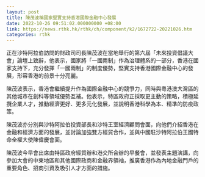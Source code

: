 ```yaml
---
layout: post
title: 陳茂波稱國家堅實支持香港國際金融中心發展
date: 2022-10-26 09:51:02.000000000 +08:00
link: https://news.rthk.hk/rthk/ch/component/k2/1672722-20221026.htm
categories: rthk
---
```


正在沙特阿拉伯訪問的財政司司長陳茂波在當地舉行的第六屆「未來投資倡議大會」論壇上致辭，他表示，國家將「一國兩制」作為治理體系的一部分，香港在國家支持下，充分發揮「一國兩制」的制度優勢，堅實支持香港國際金融中心的發展，形容香港的前景十分亮麗。

陳茂波表示，香港會繼續提升作為國際金融中心的競爭力，同時與粵港澳大灣區的其他城市在創科等領域優勢互補。他表示，特區政府正採取更主動的策略，積極延攬企業人才，推動經濟更好、更多元化發展，並說明香港科學為本、精準的防疫政策。

陳茂波亦分別與沙特阿拉伯投資部長和沙特王室經濟顧問會面，向他們介紹香港在金融和經濟方面的發展，並討論加強雙方經貿合作，並與中國駐沙特阿拉伯王國特命全權大使陳偉慶會面。

陳茂波今早會出席由特區政府經貿辦和港交所合辦的早餐會，並發表主題演講，向參加大會的中東地區和其他國際政商和金融界領袖，推廣香港作為內地金融門戶的重要角色、招商引資及吸引人才方面的措施。
